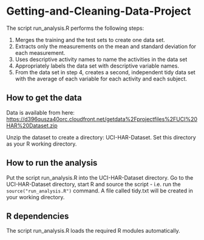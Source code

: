 # Getting-and-Cleaning-Data-Project
The script run_analysis.R performs the following steps:
 1.   Merges the training and the test sets to create one data set.
 2.   Extracts only the measurements on the mean and standard deviation for each measurement.
 3.   Uses descriptive activity names to name the activities in the data set
 4.   Appropriately labels the data set with descriptive variable names.
 5.   From the data set in step 4, creates a second, independent tidy data set with the average of each variable for each activity and each subject.
 
 ## How to get the data
 Data is available from here: https://d396qusza40orc.cloudfront.net/getdata%2Fprojectfiles%2FUCI%20HAR%20Dataset.zip
 
 Unzip the dataset to create a directory: UCI-HAR-Dataset.
 Set this directory as your R working directory.
 
 ## How to run the analysis
 Put the script run_analysis.R into the UCI-HAR-Dataset directory.
 Go to the UCI-HAR-Dataset directory, start R and source the script - i.e. run the `source("run_analysis.R")` command.
 A file called tidy.txt will be created in your working directory.
 
 ## R dependencies
 The script run_analysis.R loads the required R modules automatically.

